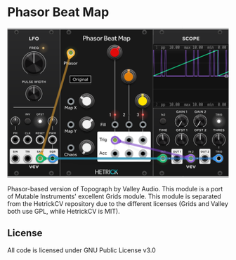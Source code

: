 # Phasor Beat Map

![Phasor Beat Map](PhasorBeatMap.png)

Phasor-based version of Topograph by Valley Audio. This module is a port of Mutable Instruments' excellent Grids module. This module is separated from the HetrickCV repository due to the different licenses (Grids and Valley both use GPL, while HetrickCV is MIT).

## License

All code is licensed under GNU Public License v3.0
